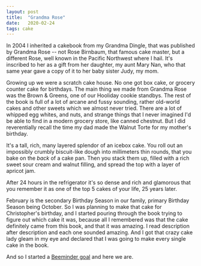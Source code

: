 ```yaml
---
layout: post
title:  "Grandma Rose"
date:   2020-02-24
tags: cake 
---
```


In 2004 I inherited a cakebook from my Grandma Dingle, that was published by Grandma Rose -- not Rose Birnbaum, that famous cake master, but a different Rose, well known in the Pacific Northwest where I hail.
It's inscribed to her as a gift from her daughter, my aunt Mary Nan, who that same year gave a copy of it to her baby sister Judy, my mom.

Growing up we were a scratch cake house.
No one got box cake, or grocery counter cake for birthdays.
The main thing we made from Grandma Rose was the Brown & Greens, one of our Hooliday cookie standbys. 
The rest of the book is full of a lot of arcane and fussy sounding, rather old-world cakes and other sweets which we almost never tried.
There are a lot of whipped egg whites, and nuts, and strange things that I never imagined I'd be able to find in a modern grocery store, like canned chestnut.
But I did reverentially recall the time my dad made the Walnut Torte for my mother's birthday.

It's a tall, rich, many layered splendor of an icebox cake.
You roll out an impossibly crumbly biscuit-like dough into millimeters thin rounds, that you bake on the _back_ of a cake pan. Then you stack them up, filled with a rich sweet sour cream and walnut filling, and spread the top with a layer of apricot jam.

After 24 hours in the refrigerator it's so dense and rich and glamorous that you remember it as one of the top 5 cakes of your life, 25 years later. 

February is the secondary Birthday Season in our family, primary Birthday Season being October.
So I was planning to make that cake for Christopher's birthday, and I started pouring through the book trying to figure out which cake it was, because all I remembered was that the cake definitely came from this book, and that it was amazing. 
I read description after description and each one sounded amazing.
And I got that crazy cake lady gleam in my eye and declared that I was going to make every single cake in the book.

And so I started a [Beeminder goal](https://www.beeminder.com/b/cake) and here we are.

